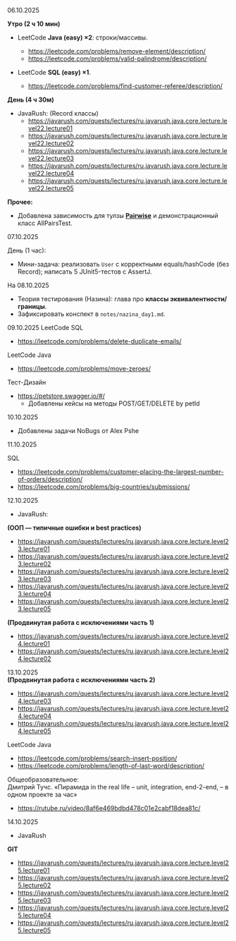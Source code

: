 06.10.2025

**Утро (2 ч 10 мин)**

- LeetCode **Java (easy) ×2**: строки/массивы.
    - https://leetcode.com/problems/remove-element/description/
    - https://leetcode.com/problems/valid-palindrome/description/

- LeetCode **SQL (easy) ×1**.
    - https://leetcode.com/problems/find-customer-referee/description/

**День (4 ч 30м)**

- JavaRush: (Record классы)
    - https://javarush.com/quests/lectures/ru.javarush.java.core.lecture.level22.lecture01
    - https://javarush.com/quests/lectures/ru.javarush.java.core.lecture.level22.lecture02
    - https://javarush.com/quests/lectures/ru.javarush.java.core.lecture.level22.lecture03
    - https://javarush.com/quests/lectures/ru.javarush.java.core.lecture.level22.lecture04
    - https://javarush.com/quests/lectures/ru.javarush.java.core.lecture.level22.lecture05

**Прочее:**

- Добавлена зависимость для тулзы [**Pairwise**](https://github.com/pavelicii/allpairs4j) и демонстрационный класс
  AllPairsTest.

07.10.2025

День (1 час):
- Мини-задача: реализовать `User` с корректными equals/hashCode (без Record); написать 5 JUnit5-тестов с AssertJ.

На 08.10.2025
- Теория тестирования (Назина): глава про **классы эквивалентности/границы**.
- Зафиксировать конспект в `notes/nazina_day1.md`.

09.10.2025
LeetCode SQL
- https://leetcode.com/problems/delete-duplicate-emails/

LeetCode Java
- https://leetcode.com/problems/move-zeroes/

Тест-Дизайн
- https://petstore.swagger.io/#/
  - Добавлены кейсы на методы POST/GET/DELETE by petId

10.10.2025
- Добавлены задачи NoBugs от Alex Pshe

11.10.2025

SQL
 - https://leetcode.com/problems/customer-placing-the-largest-number-of-orders/description/
 - https://leetcode.com/problems/big-countries/submissions/

12.10.2025
- JavaRush:<br>

<b>(ООП — типичные ошибки и best practices)</b>
- https://javarush.com/quests/lectures/ru.javarush.java.core.lecture.level23.lecture01
- https://javarush.com/quests/lectures/ru.javarush.java.core.lecture.level23.lecture02
- https://javarush.com/quests/lectures/ru.javarush.java.core.lecture.level23.lecture03
- https://javarush.com/quests/lectures/ru.javarush.java.core.lecture.level23.lecture04
- https://javarush.com/quests/lectures/ru.javarush.java.core.lecture.level23.lecture05<br>

<b>(Продвинутая работа с исключениями часть 1)</b>
 - https://javarush.com/quests/lectures/ru.javarush.java.core.lecture.level24.lecture01
 - https://javarush.com/quests/lectures/ru.javarush.java.core.lecture.level24.lecture02

13.10.2025<br>
<b>(Продвинутая работа с исключениями часть 2)</b>
  - https://javarush.com/quests/lectures/ru.javarush.java.core.lecture.level24.lecture03
  - https://javarush.com/quests/lectures/ru.javarush.java.core.lecture.level24.lecture04
  - https://javarush.com/quests/lectures/ru.javarush.java.core.lecture.level24.lecture05

LeetCode Java
- https://leetcode.com/problems/search-insert-position/
- https://leetcode.com/problems/length-of-last-word/description/

Общеобразовательное:<br>
Дмитрий Тучс. «Пирамида in the real life – unit, integration, end-2-end, – в одном проекте за час»
- https://rutube.ru/video/8af6e469bdbd478c01e2cabf18dea81c/

14.10.2025

- JavaRush

<b>GIT</b>
- https://javarush.com/quests/lectures/ru.javarush.java.core.lecture.level25.lecture01
- https://javarush.com/quests/lectures/ru.javarush.java.core.lecture.level25.lecture02
- https://javarush.com/quests/lectures/ru.javarush.java.core.lecture.level25.lecture03
- https://javarush.com/quests/lectures/ru.javarush.java.core.lecture.level25.lecture04
- https://javarush.com/quests/lectures/ru.javarush.java.core.lecture.level25.lecture05